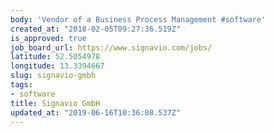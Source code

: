 ```yaml
---
body: 'Vendor of a Business Process Management #software'
created_at: "2018-02-05T09:27:36.519Z"
is_approved: true
job_board_url: https://www.signavio.com/jobs/
latitude: 52.5054978
longitude: 13.3394667
slug: signavio-gmbh
tags:
- software
title: Signavio GmbH
updated_at: "2019-06-16T10:36:08.537Z"
---
```

